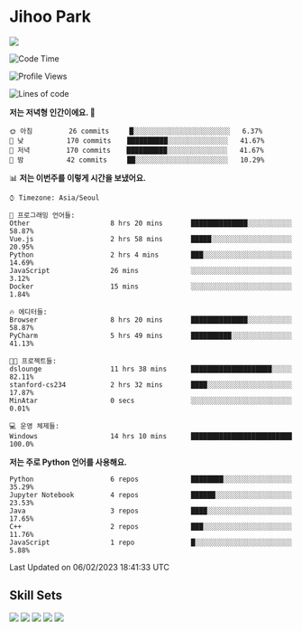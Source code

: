 # Jihoo Park
<!--![mazandi profile](http://mazandi.herokuapp.com/api?handle=wlgn8648&theme=warm) -->

<a href="https://www.linkedin.com/in/parkjihoo/" target="_blank"><img src="https://img.shields.io/badge/linkedin-0A66C2?style=flat-square&logo=linkedin&logoColor=white"/></a>

<!--START_SECTION:waka-->
![Code Time](http://img.shields.io/badge/Code%20Time-242%20hrs%2014%20mins-blue)

![Profile Views](http://img.shields.io/badge/Profile%20Views-3-blue)

![Lines of code](https://img.shields.io/badge/%EC%A0%80%EB%8A%94%20%EC%97%AC%ED%83%9C%EA%B9%8C%EC%A7%80%20-1%20Million%20%EC%A4%84%EC%9D%98%20%EC%BD%94%EB%93%9C%EB%A5%BC%20%EC%9E%91%EC%84%B1%ED%96%88%EC%96%B4%EC%9A%94.-blue)

**저는 저녁형 인간이에요. 🦉** 

```text
🌞 아침         26 commits     █░░░░░░░░░░░░░░░░░░░░░░░░   6.37% 
🌆 낮　         170 commits    ██████████░░░░░░░░░░░░░░░   41.67% 
🌃 저녁         170 commits    ██████████░░░░░░░░░░░░░░░   41.67% 
🌙 밤　         42 commits     ██░░░░░░░░░░░░░░░░░░░░░░░   10.29%

```


📊 **저는 이번주를 이렇게 시간을 보냈어요.** 

```text
⌚︎ Timezone: Asia/Seoul

💬 프로그래밍 언어들: 
Other                    8 hrs 20 mins       ██████████████░░░░░░░░░░░   58.87% 
Vue.js                   2 hrs 58 mins       █████░░░░░░░░░░░░░░░░░░░░   20.95% 
Python                   2 hrs 4 mins        ███░░░░░░░░░░░░░░░░░░░░░░   14.69% 
JavaScript               26 mins             ░░░░░░░░░░░░░░░░░░░░░░░░░   3.12% 
Docker                   15 mins             ░░░░░░░░░░░░░░░░░░░░░░░░░   1.84%

🔥 에디터들: 
Browser                  8 hrs 20 mins       ██████████████░░░░░░░░░░░   58.87% 
PyCharm                  5 hrs 49 mins       ██████████░░░░░░░░░░░░░░░   41.13%

🐱‍💻 프로젝트들: 
dslounge                 11 hrs 38 mins      ████████████████████░░░░░   82.11% 
stanford-cs234           2 hrs 32 mins       ████░░░░░░░░░░░░░░░░░░░░░   17.87% 
MinAtar                  0 secs              ░░░░░░░░░░░░░░░░░░░░░░░░░   0.01%

💻 운영 체제들: 
Windows                  14 hrs 10 mins      █████████████████████████   100.0%

```

**저는 주로 Python 언어를 사용해요.** 

```text
Python                   6 repos             ████████░░░░░░░░░░░░░░░░░   35.29% 
Jupyter Notebook         4 repos             ██████░░░░░░░░░░░░░░░░░░░   23.53% 
Java                     3 repos             ████░░░░░░░░░░░░░░░░░░░░░   17.65% 
C++                      2 repos             ███░░░░░░░░░░░░░░░░░░░░░░   11.76% 
JavaScript               1 repo              █░░░░░░░░░░░░░░░░░░░░░░░░   5.88%

```



 Last Updated on 06/02/2023 18:41:33 UTC
<!--END_SECTION:waka-->

## Skill Sets
<a><img src="https://img.shields.io/badge/tensorflow-FF6F00?style=flat-square&logo=tensorflow&logoColor=white"/></a>
<a><img src="https://img.shields.io/badge/mysql-4479A1?style=flat-square&logo=mysql&logoColor=white"/></a>
<a><img src="https://img.shields.io/badge/springboot-6DB33F?style=flat-square&logo=springboot&logoColor=white"/></a>
<a><img src="https://img.shields.io/badge/django-092E20?style=flat-square&logo=django&logoColor=white"/></a>
<a><img src="https://img.shields.io/badge/c++-00599C?style=flat-square&logo=c%2B%2B&logoColor=white"/></a>
<!--
**wlgn8648/wlgn8648** is a ✨ _special_ ✨ repository because its `README.md` (this file) appears on your GitHub profile.

Here are some ideas to get you started:

- 🔭 I’m currently working on ...
- 🌱 I’m currently learning ...
- 👯 I’m looking to collaborate on ...
- 🤔 I’m looking for help with ...
- 💬 Ask me about ...
- 📫 How to reach me: ...
- 😄 Pronouns: ...
- ⚡ Fun fact: ...
-->
